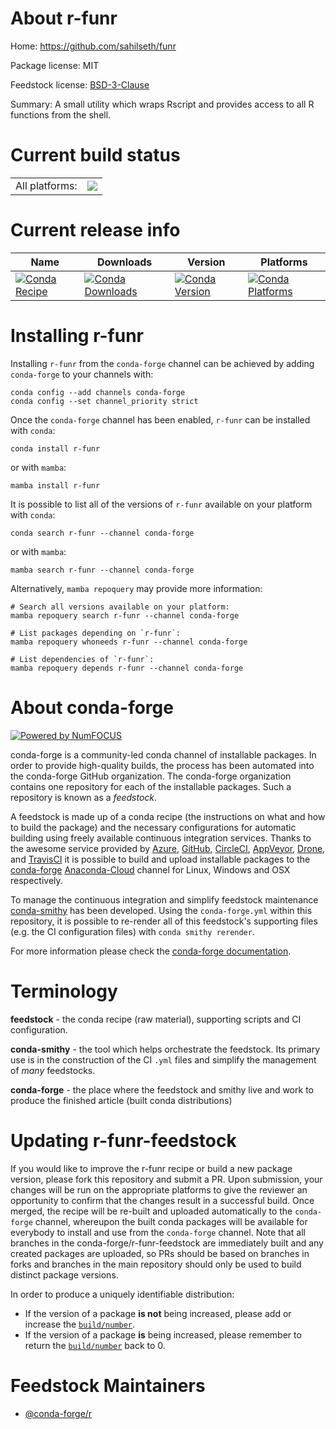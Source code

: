 About r-funr
============

Home: https://github.com/sahilseth/funr

Package license: MIT

Feedstock license: [BSD-3-Clause](https://github.com/conda-forge/r-funr-feedstock/blob/main/LICENSE.txt)

Summary: A small utility which wraps Rscript and provides access to all R functions from the shell.

Current build status
====================


<table><tr><td>All platforms:</td>
    <td>
      <a href="https://dev.azure.com/conda-forge/feedstock-builds/_build/latest?definitionId=1158&branchName=main">
        <img src="https://dev.azure.com/conda-forge/feedstock-builds/_apis/build/status/r-funr-feedstock?branchName=main">
      </a>
    </td>
  </tr>
</table>

Current release info
====================

| Name | Downloads | Version | Platforms |
| --- | --- | --- | --- |
| [![Conda Recipe](https://img.shields.io/badge/recipe-r--funr-green.svg)](https://anaconda.org/conda-forge/r-funr) | [![Conda Downloads](https://img.shields.io/conda/dn/conda-forge/r-funr.svg)](https://anaconda.org/conda-forge/r-funr) | [![Conda Version](https://img.shields.io/conda/vn/conda-forge/r-funr.svg)](https://anaconda.org/conda-forge/r-funr) | [![Conda Platforms](https://img.shields.io/conda/pn/conda-forge/r-funr.svg)](https://anaconda.org/conda-forge/r-funr) |

Installing r-funr
=================

Installing `r-funr` from the `conda-forge` channel can be achieved by adding `conda-forge` to your channels with:

```
conda config --add channels conda-forge
conda config --set channel_priority strict
```

Once the `conda-forge` channel has been enabled, `r-funr` can be installed with `conda`:

```
conda install r-funr
```

or with `mamba`:

```
mamba install r-funr
```

It is possible to list all of the versions of `r-funr` available on your platform with `conda`:

```
conda search r-funr --channel conda-forge
```

or with `mamba`:

```
mamba search r-funr --channel conda-forge
```

Alternatively, `mamba repoquery` may provide more information:

```
# Search all versions available on your platform:
mamba repoquery search r-funr --channel conda-forge

# List packages depending on `r-funr`:
mamba repoquery whoneeds r-funr --channel conda-forge

# List dependencies of `r-funr`:
mamba repoquery depends r-funr --channel conda-forge
```


About conda-forge
=================

[![Powered by
NumFOCUS](https://img.shields.io/badge/powered%20by-NumFOCUS-orange.svg?style=flat&colorA=E1523D&colorB=007D8A)](https://numfocus.org)

conda-forge is a community-led conda channel of installable packages.
In order to provide high-quality builds, the process has been automated into the
conda-forge GitHub organization. The conda-forge organization contains one repository
for each of the installable packages. Such a repository is known as a *feedstock*.

A feedstock is made up of a conda recipe (the instructions on what and how to build
the package) and the necessary configurations for automatic building using freely
available continuous integration services. Thanks to the awesome service provided by
[Azure](https://azure.microsoft.com/en-us/services/devops/), [GitHub](https://github.com/),
[CircleCI](https://circleci.com/), [AppVeyor](https://www.appveyor.com/),
[Drone](https://cloud.drone.io/welcome), and [TravisCI](https://travis-ci.com/)
it is possible to build and upload installable packages to the
[conda-forge](https://anaconda.org/conda-forge) [Anaconda-Cloud](https://anaconda.org/)
channel for Linux, Windows and OSX respectively.

To manage the continuous integration and simplify feedstock maintenance
[conda-smithy](https://github.com/conda-forge/conda-smithy) has been developed.
Using the ``conda-forge.yml`` within this repository, it is possible to re-render all of
this feedstock's supporting files (e.g. the CI configuration files) with ``conda smithy rerender``.

For more information please check the [conda-forge documentation](https://conda-forge.org/docs/).

Terminology
===========

**feedstock** - the conda recipe (raw material), supporting scripts and CI configuration.

**conda-smithy** - the tool which helps orchestrate the feedstock.
                   Its primary use is in the construction of the CI ``.yml`` files
                   and simplify the management of *many* feedstocks.

**conda-forge** - the place where the feedstock and smithy live and work to
                  produce the finished article (built conda distributions)


Updating r-funr-feedstock
=========================

If you would like to improve the r-funr recipe or build a new
package version, please fork this repository and submit a PR. Upon submission,
your changes will be run on the appropriate platforms to give the reviewer an
opportunity to confirm that the changes result in a successful build. Once
merged, the recipe will be re-built and uploaded automatically to the
`conda-forge` channel, whereupon the built conda packages will be available for
everybody to install and use from the `conda-forge` channel.
Note that all branches in the conda-forge/r-funr-feedstock are
immediately built and any created packages are uploaded, so PRs should be based
on branches in forks and branches in the main repository should only be used to
build distinct package versions.

In order to produce a uniquely identifiable distribution:
 * If the version of a package **is not** being increased, please add or increase
   the [``build/number``](https://docs.conda.io/projects/conda-build/en/latest/resources/define-metadata.html#build-number-and-string).
 * If the version of a package **is** being increased, please remember to return
   the [``build/number``](https://docs.conda.io/projects/conda-build/en/latest/resources/define-metadata.html#build-number-and-string)
   back to 0.

Feedstock Maintainers
=====================

* [@conda-forge/r](https://github.com/conda-forge/r/)

